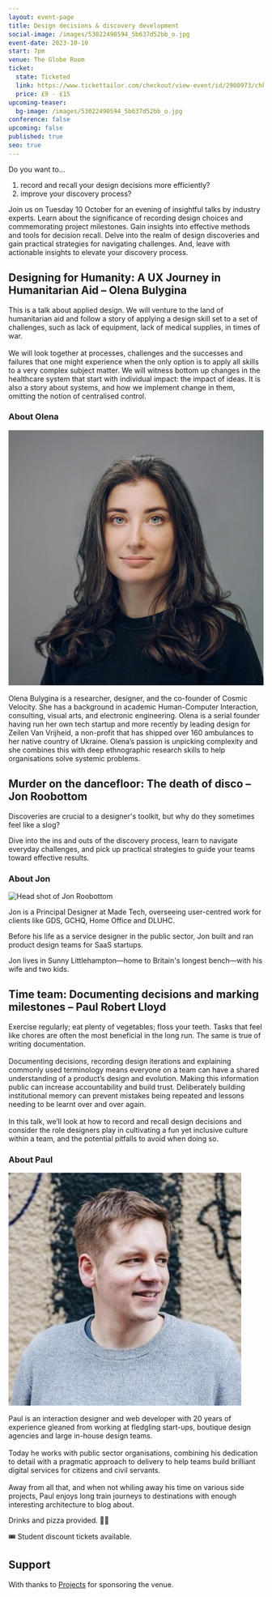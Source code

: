 ```yaml
---
layout: event-page
title: Design decisions & discovery development
social-image: /images/53022490594_5b637d52bb_o.jpg
event-date: 2023-10-10
start: 7pm
venue: The Globe Room
ticket:
  state: Ticketed
  link: https://www.tickettailor.com/checkout/view-event/id/2900973/chk/7689/?modal_widget=true&widget=true
  price: £9 - £15
upcoming-teaser:
  bg-image: /images/53022490594_5b637d52bb_o.jpg
conference: false
upcoming: false
published: true
seo: true
---
```

Do you want to...

1. record and recall your design decisions more efficiently? 
2. improve your discovery process?

Join us on Tuesday 10 October for an evening of insightful talks by industry experts. Learn about the significance of recording design choices and commemorating project milestones. Gain insights into effective methods and tools for decision recall. Delve into the realm of design discoveries and gain practical strategies for navigating challenges. And, leave with actionable insights to elevate your discovery process. 

## Designing for Humanity: A UX Journey in Humanitarian Aid – Olena Bulygina

This is a talk about applied design. We will venture to the land of humanitarian aid and follow a story of applying a design skill set to a set of challenges, such as lack of equipment, lack of medical supplies, in times of war.\
\
We will look together at processes, challenges and the successes and failures that one might experience when the only option is to apply all skills to a very complex subject matter. We will witness bottom up changes in the healthcare system that start with individual impact: the impact of ideas. It is also a story about systems, and how we implement change in them, omitting the notion of centralised control.

### About Olena

<img src="/images/olena-bulygina.png" alt="Head shot of Olena Bulygina" class="image-align-right"/>

Olena Bulygina is a researcher, designer, and the сo-founder of Cosmic Velocity. She has a background in academic Human-Computer Interaction, consulting, visual arts, and electronic engineering. Olena is a serial founder having run her own tech startup and more recently by leading design for Zeilen Van Vrijheid, a non-profit that has shipped over 160 ambulances to her native country of Ukraine. Olena’s passion is unpicking complexity and she combines this with deep ethnographic research skills to help organisations solve systemic problems.

## Murder on the dancefloor: The death of disco – Jon Roobottom

Discoveries are crucial to a designer's toolkit, but why do they sometimes feel like a slog? 

Dive into the ins and outs of the discovery process, learn to navigate everyday challenges, and pick up practical strategies to guide your teams toward effective results.

### About Jon

<img src="/images/img_7858.jpg" alt="Head shot of Jon Roobottom" class="image-align-right"/>

Jon is a Principal Designer at Made Tech, overseeing user-centred work for clients like GDS, GCHQ, Home Office and DLUHC. 

Before his life as a service designer in the public sector, Jon built and ran product design teams for SaaS startups. 

Jon lives in Sunny Littlehampton—home to Britain's longest bench—with his wife and two kids.

## Time team: Documenting decisions and marking milestones – Paul Robert Lloyd

Exercise regularly; eat plenty of vegetables; floss your teeth. Tasks that feel like chores are often the most beneficial in the long run. The same is true of writing documentation.\
\
Documenting decisions, recording design iterations and explaining commonly used terminology means everyone on a team can have a shared understanding of a product’s design and evolution. Making this information public can increase accountability and build trust. Deliberately building institutional memory can prevent mistakes being repeated and lessons needing to be learnt over and over again.\
\
In this talk, we’ll look at how to record and recall design decisions and consider the role designers play in cultivating a fun yet inclusive culture within a team, and the potential pitfalls to avoid when doing so.

### About Paul

<img src="/images/paul-robert-lloyd.jpeg" alt="Head shot of Paul Robert Lloyd" class="image-align-right"/>

Paul is an interaction designer and web developer with 20 years of experience gleaned from working at fledgling start-ups, boutique design agencies and large in-house design teams.\
\
Today he works with public sector organisations, combining his dedication to detail with a pragmatic approach to delivery to help teams build brilliant digital services for citizens and civil servants.\
\
Away from all that, and when not whiling away his time on various side projects, Paul enjoys long train journeys to destinations with enough interesting architecture to blog about.

Drinks and pizza provided. 🍕🥤

🎟️ Student discount tickets available.

## Support

With thanks to [Projects](https://www.projectsclub.co.uk/) for sponsoring the venue.
